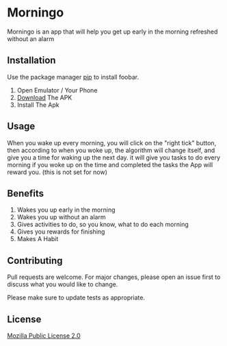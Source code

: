 
# Morningo

Morningo is an app that will help you get up early in the morning refreshed without an alarm

## Installation

Use the package manager [pip](https://pip.pypa.io/en/stable/) to install foobar.


1) Open Emulator / Your Phone
2) [Download](https://drive.google.com/file/d/1KWG8TpMNOxiiZZWxbiWCqscgg40P5nFe/view?usp=sharing) The APK
3) Install The Apk


## Usage
When you wake up every morning, you will click on the "right tick" button, then according to when you woke up, the algorithm will change itself, and give you a time for waking up the next day. it will give you tasks to do every morning if you woke up on the time and completed the tasks the App will reward you. (this is not set for now)


## Benefits
1) Wakes you up early in the morning
2) Wakes you up without an alarm
3) Gives activities to do, so you know, what to do each morning
4) Gives you rewards for finishing
5) Makes A Habit

## Contributing
Pull requests are welcome. For major changes, please open an issue first to discuss what you would like to change.

Please make sure to update tests as appropriate.

## License
[Mozilla Public License 2.0](https://choosealicense.com/licenses/mpl-2.0/)
